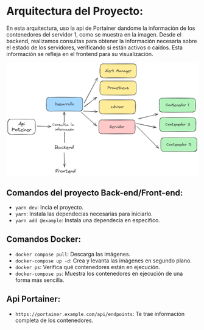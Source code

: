 # Arquitectura del Proyecto:

En esta arquitectura, uso la api de Portainer dandome la información de los contenedores del servidor 1, como se muestra en la imagen. Desde el backend, realizamos consultas para obtener la información necesaria sobre el estado de los servidores, verificando si están activos o caídos. Esta información se refleja en el frontend para su visualización.

![image](image.png)

## Comandos del proyecto Back-end/Front-end:

- `yarn dev`: Incia el proyecto.
- `yarn`: Instala las dependecias necesarias para iniciarlo.
- `yarn add @example`: Instala una dependecia en específico.

## Comandos Docker:

- `docker compose pull`: Descarga las imágenes.
- `docker-compose up -d`: Crea y levanta las imágenes en segundo plano.
- `docker ps`: Verifica qué contenedores están en ejecución.
- `docker-compose ps`: Muestra los contenedores en ejecución de una forma más sencilla.

## Api Portainer:

- `https://portainer.example.com/api/endpoints`: Te trae información completa de los contenedores.